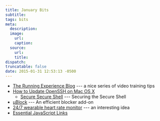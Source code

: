 ```yaml
---
title: January Bits
subtitle:
tags: bits
meta:
  description:
  image:
    url:
    caption:  
  source:
    url:
    title:
dispatch:
truncatable: false
date: 2015-01-31 12:53:13 -0500
---
```


* [The Running Experience Blog][tre] --- a nice series of video training tips
* [How to Update OpenSSH on Mac OS X][osxOpenSSH]
   * [Secure Secure Shell][sss] --- Securing the Secure Shell
* [µBlock][µ] --- An efficient blocker add-on
* [24/7 wearable heart rate monitor][hr] --- an interesting idea
* [Essential JavaScript Links][ejs]

[tre]: http://therunexperience.com/blog/
[osxOpenSSH]: http://www.dctrwatson.com/2013/07/how-to-update-openssh-on-mac-os-x/
[sss]: https://stribika.github.io/2015/01/04/secure-secure-shell.html
[net]: http://flicksurfer.com/
[µ]: https://github.com/gorhill/uBlock "Fast, potent, and lean"
[hr]: https://www.indiegogo.com/projects/ampstrip-comfortable-24-7-heart-rate-wearable
[ejs]: https://gist.github.com/ericelliott/d576f72441fc1b27dace
